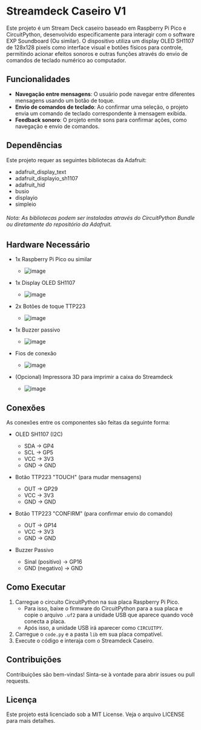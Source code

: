 # Streamdeck Caseiro V1

Este projeto é um Stream Deck caseiro baseado em Raspberry Pi Pico e CircuitPython, desenvolvido especificamente para interagir com o software EXP Soundboard (Ou similar). O dispositivo utiliza um display OLED SH1107 de 128x128 pixels como interface visual e botões físicos para controle, permitindo acionar efeitos sonoros e outras funções através do envio de comandos de teclado numérico ao computador.

## Funcionalidades

- **Navegação entre mensagens**: O usuário pode navegar entre diferentes mensagens usando um botão de toque.
- **Envio de comandos de teclado**: Ao confirmar uma seleção, o projeto envia um comando de teclado correspondente à mensagem exibida.
- **Feedback sonoro**: O projeto emite sons para confirmar ações, como navegação e envio de comandos.

## Dependências

Este projeto requer as seguintes bibliotecas da Adafruit:

- adafruit_display_text
- adafruit_displayio_sh1107
- adafruit_hid
- busio
- displayio
- simpleio

###### Nota: As bibliotecas podem ser instaladas através do CircuitPython Bundle ou diretamente do repositório da Adafruit.

## Hardware Necessário
- 1x Raspberry Pi Pico ou similar
  - ![image](https://github.com/user-attachments/assets/dfeaf6ff-6cd0-455f-a155-2efe0cdec150)

- 1x Display OLED SH1107
   - ![image](https://github.com/user-attachments/assets/1cc898f1-1c55-486b-86fc-afa17049cca9)

- 2x Botões de toque TTP223
   - ![image](https://github.com/user-attachments/assets/876cb80c-0a57-419b-92b8-1d4877e8e10f)

- 1x Buzzer passivo
   - ![image](https://github.com/user-attachments/assets/5a85d628-f7b2-4b66-b1d0-ccc9257bdae8)

- Fios de conexão
   - ![image](https://github.com/user-attachments/assets/a177bd65-fbfb-4803-a4b6-e08f8aa0ed3d)

- (Opcional) Impressora 3D para imprimir a caixa do Streamdeck
   - ![image](https://github.com/user-attachments/assets/f148c923-f2f2-4a57-9ad8-8c0fb0e59408)

## Conexões

As conexões entre os componentes são feitas da seguinte forma:
- OLED SH1107 (I2C)
   - SDA → GP4
   - SCL → GP5
   - VCC → 3V3
   - GND → GND

- Botão TTP223 "TOUCH" (para mudar mensagens)
  - OUT → GP29
  - VCC → 3V3
  - GND → GND

- Botão TTP223 "CONFIRM" (para confirmar envio do comando)
  - OUT → GP14
  - VCC → 3V3
  - GND → GND

- Buzzer Passivo
  - Sinal (positivo) → GP16
  - GND (negativo) → GND


## Como Executar

1. Carregue o circuito CircuitPython na sua placa Raspberry Pi Pico.
   - Para isso, baixe o firmware do CircuitPython para a sua placa e copie o arquivo `.uf2` para a unidade USB que aparece quando você conecta a placa.
   - Após isso, a unidade USB irá aparecer como `CIRCUITPY`.
2. Carregue o `code.py` e a pasta `lib` em sua placa compatível.
3. Execute o código e interaja com o Streamdeck Caseiro.

## Contribuições

Contribuições são bem-vindas! Sinta-se à vontade para abrir issues ou pull requests.

## Licença

Este projeto está licenciado sob a MIT License. Veja o arquivo LICENSE para mais detalhes.

